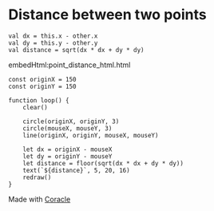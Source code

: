 # Distance between two points

```
val dx = this.x - other.x
val dy = this.y - other.y
val distance = sqrt(dx * dx + dy * dy)
```

embedHtml:point_distance_html.html

```
const originX = 150
const originY = 150

function loop() {
	clear()

	circle(originX, originY, 3)
	circle(mouseX, mouseY, 3)
	line(originX, originY, mouseX, mouseY)
	
	let dx = originX - mouseX
	let dy = originY - mouseY
	let distance = floor(sqrt(dx * dx + dy * dy))
	text(`${distance}`, 5, 20, 16)
	redraw()
}
```

Made with [Coracle](../../coracle.js)